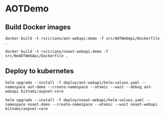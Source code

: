 # AOTDemo

## Build Docker images

```
docker build -t rsciriano/aot-webapi:demo -f src/AOTWebApi/Dockerfile .
```

```
docker build -t rsciriano/noaot-webapi:demo -f src/NoAOTWebApi/Dockerfile .
```

## Deploy to kubernetes

```
helm upgrade --install -f deploy/aot-webapi/helm-values.yaml --namespace aot-demo --create-namespace --atomic --wait --debug aot-webapi bitnami/aspnet-core 
```

```
helm upgrade --install -f deploy/noaot-webapi/helm-values.yaml --namespace noaot-demo --create-namespace --atomic --wait noaot-webapi bitnami/aspnet-core 
```